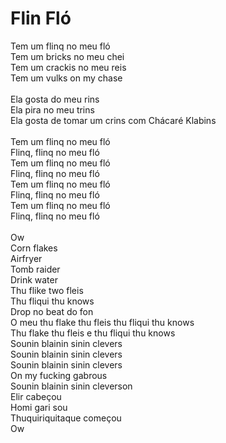 # Flin Fló

Tem um flinq no meu fló<br>
Tem um bricks no meu chei<br>
Tem um crackis no meu reis<br>
Tem um vulks on my chase<br>
<br>
Ela gosta do meu rins<br>
Ela pira no meu trins<br>
Ela gosta de tomar um crins com Chácaré Klabins<br>
<br>
Tem um flinq no meu fló<br>
Flinq, flinq no meu fló<br>
Tem um flinq no meu fló<br>
Flinq, flinq no meu fló<br>
Tem um flinq no meu fló<br>
Flinq, flinq no meu fló<br>
Tem um flinq no meu fló<br>
Flinq, flinq no meu fló<br>
<br>
Ow<br>
Corn flakes<br>
Airfryer<br>
Tomb raider<br>
Drink water<br>
Thu flike two fleis<br>
Thu fliqui thu knows<br>
Drop no beat do fon<br>
O meu thu flake thu fleis thu fliqui thu knows<br>
Thu flake thu fleis e thu fliqui thu knows<br>
Sounin blainin sinin clevers<br>
Sounin blainin sinin clevers<br>
Sounin blainin sinin clevers<br>
On my fucking gabrous<br>
Sounin blainin sinin cleverson<br>
Elir cabeçou<br>
Homi gari sou<br>
Thuquiriquitaque começou<br>
Ow<br>
